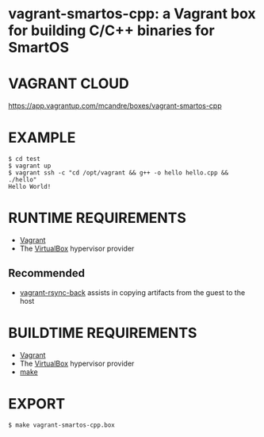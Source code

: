 # vagrant-smartos-cpp: a Vagrant box for building C/C++ binaries for SmartOS

# VAGRANT CLOUD

https://app.vagrantup.com/mcandre/boxes/vagrant-smartos-cpp

# EXAMPLE

```console
$ cd test
$ vagrant up
$ vagrant ssh -c "cd /opt/vagrant && g++ -o hello hello.cpp && ./hello"
Hello World!
```

# RUNTIME REQUIREMENTS

* [Vagrant](https://www.vagrantup.com)
* The [VirtualBox](https://www.virtualbox.org) hypervisor provider

## Recommended

* [vagrant-rsync-back](https://github.com/smerrill/vagrant-rsync-back) assists in copying artifacts from the guest to the host

# BUILDTIME REQUIREMENTS

* [Vagrant](https://www.vagrantup.com)
* The [VirtualBox](https://www.virtualbox.org) hypervisor provider
* [make](https://www.gnu.org/software/make/)

# EXPORT

```console
$ make vagrant-smartos-cpp.box
```
